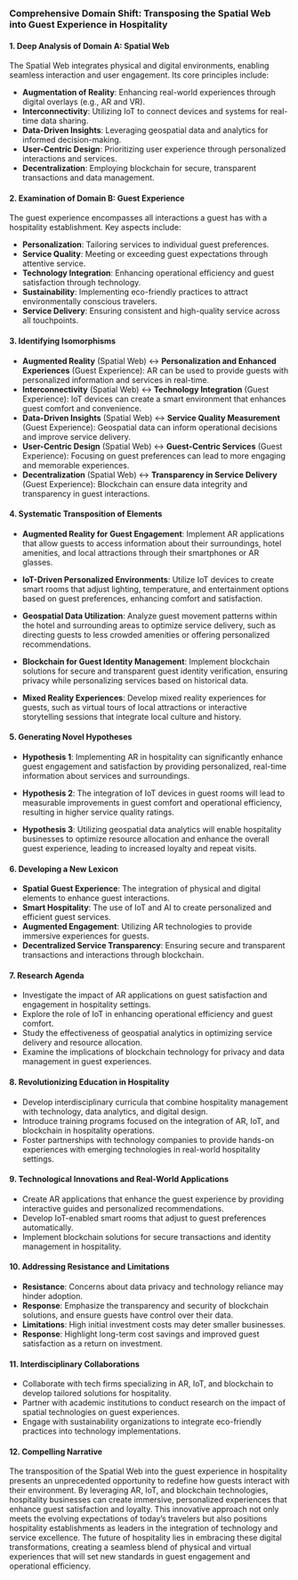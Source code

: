 ### Comprehensive Domain Shift: Transposing the Spatial Web into Guest Experience in Hospitality

#### 1. Deep Analysis of Domain A: Spatial Web
The Spatial Web integrates physical and digital environments, enabling seamless interaction and user engagement. Its core principles include:

- **Augmentation of Reality**: Enhancing real-world experiences through digital overlays (e.g., AR and VR).
- **Interconnectivity**: Utilizing IoT to connect devices and systems for real-time data sharing.
- **Data-Driven Insights**: Leveraging geospatial data and analytics for informed decision-making.
- **User-Centric Design**: Prioritizing user experience through personalized interactions and services.
- **Decentralization**: Employing blockchain for secure, transparent transactions and data management.

#### 2. Examination of Domain B: Guest Experience
The guest experience encompasses all interactions a guest has with a hospitality establishment. Key aspects include:

- **Personalization**: Tailoring services to individual guest preferences.
- **Service Quality**: Meeting or exceeding guest expectations through attentive service.
- **Technology Integration**: Enhancing operational efficiency and guest satisfaction through technology.
- **Sustainability**: Implementing eco-friendly practices to attract environmentally conscious travelers.
- **Service Delivery**: Ensuring consistent and high-quality service across all touchpoints.

#### 3. Identifying Isomorphisms
- **Augmented Reality** (Spatial Web) ↔ **Personalization and Enhanced Experiences** (Guest Experience): AR can be used to provide guests with personalized information and services in real-time.
- **Interconnectivity** (Spatial Web) ↔ **Technology Integration** (Guest Experience): IoT devices can create a smart environment that enhances guest comfort and convenience.
- **Data-Driven Insights** (Spatial Web) ↔ **Service Quality Measurement** (Guest Experience): Geospatial data can inform operational decisions and improve service delivery.
- **User-Centric Design** (Spatial Web) ↔ **Guest-Centric Services** (Guest Experience): Focusing on guest preferences can lead to more engaging and memorable experiences.
- **Decentralization** (Spatial Web) ↔ **Transparency in Service Delivery** (Guest Experience): Blockchain can ensure data integrity and transparency in guest interactions.

#### 4. Systematic Transposition of Elements
- **Augmented Reality for Guest Engagement**: Implement AR applications that allow guests to access information about their surroundings, hotel amenities, and local attractions through their smartphones or AR glasses.
  
- **IoT-Driven Personalized Environments**: Utilize IoT devices to create smart rooms that adjust lighting, temperature, and entertainment options based on guest preferences, enhancing comfort and satisfaction.

- **Geospatial Data Utilization**: Analyze guest movement patterns within the hotel and surrounding areas to optimize service delivery, such as directing guests to less crowded amenities or offering personalized recommendations.

- **Blockchain for Guest Identity Management**: Implement blockchain solutions for secure and transparent guest identity verification, ensuring privacy while personalizing services based on historical data.

- **Mixed Reality Experiences**: Develop mixed reality experiences for guests, such as virtual tours of local attractions or interactive storytelling sessions that integrate local culture and history.

#### 5. Generating Novel Hypotheses
- **Hypothesis 1**: Implementing AR in hospitality can significantly enhance guest engagement and satisfaction by providing personalized, real-time information about services and surroundings.
  
- **Hypothesis 2**: The integration of IoT devices in guest rooms will lead to measurable improvements in guest comfort and operational efficiency, resulting in higher service quality ratings.

- **Hypothesis 3**: Utilizing geospatial data analytics will enable hospitality businesses to optimize resource allocation and enhance the overall guest experience, leading to increased loyalty and repeat visits.

#### 6. Developing a New Lexicon
- **Spatial Guest Experience**: The integration of physical and digital elements to enhance guest interactions.
- **Smart Hospitality**: The use of IoT and AI to create personalized and efficient guest services.
- **Augmented Engagement**: Utilizing AR technologies to provide immersive experiences for guests.
- **Decentralized Service Transparency**: Ensuring secure and transparent transactions and interactions through blockchain.

#### 7. Research Agenda
- Investigate the impact of AR applications on guest satisfaction and engagement in hospitality settings.
- Explore the role of IoT in enhancing operational efficiency and guest comfort.
- Study the effectiveness of geospatial analytics in optimizing service delivery and resource allocation.
- Examine the implications of blockchain technology for privacy and data management in guest experiences.

#### 8. Revolutionizing Education in Hospitality
- Develop interdisciplinary curricula that combine hospitality management with technology, data analytics, and digital design.
- Introduce training programs focused on the integration of AR, IoT, and blockchain in hospitality operations.
- Foster partnerships with technology companies to provide hands-on experiences with emerging technologies in real-world hospitality settings.

#### 9. Technological Innovations and Real-World Applications
- Create AR applications that enhance the guest experience by providing interactive guides and personalized recommendations.
- Develop IoT-enabled smart rooms that adjust to guest preferences automatically.
- Implement blockchain solutions for secure transactions and identity management in hospitality.

#### 10. Addressing Resistance and Limitations
- **Resistance**: Concerns about data privacy and technology reliance may hinder adoption.
- **Response**: Emphasize the transparency and security of blockchain solutions, and ensure guests have control over their data.
- **Limitations**: High initial investment costs may deter smaller businesses.
- **Response**: Highlight long-term cost savings and improved guest satisfaction as a return on investment.

#### 11. Interdisciplinary Collaborations
- Collaborate with tech firms specializing in AR, IoT, and blockchain to develop tailored solutions for hospitality.
- Partner with academic institutions to conduct research on the impact of spatial technologies on guest experiences.
- Engage with sustainability organizations to integrate eco-friendly practices into technology implementations.

#### 12. Compelling Narrative
The transposition of the Spatial Web into the guest experience in hospitality presents an unprecedented opportunity to redefine how guests interact with their environment. By leveraging AR, IoT, and blockchain technologies, hospitality businesses can create immersive, personalized experiences that enhance guest satisfaction and loyalty. This innovative approach not only meets the evolving expectations of today’s travelers but also positions hospitality establishments as leaders in the integration of technology and service excellence. The future of hospitality lies in embracing these digital transformations, creating a seamless blend of physical and virtual experiences that will set new standards in guest engagement and operational efficiency.